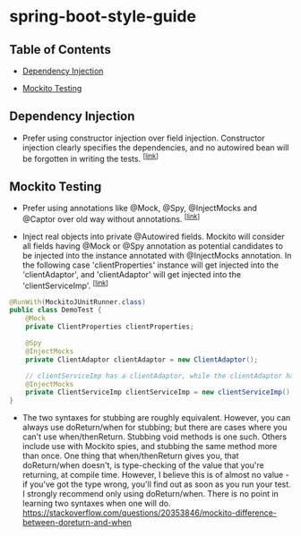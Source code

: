# spring-boot-style-guide

## Table of Contents

* [Dependency Injection](#dependency-injection)

* [Mockito Testing](#mockito-testing)

## Dependency Injection
* <a name="dependency-injection"></a>
  Prefer using constructor injection over field injection. Constructor injection clearly specifies the dependencies, and no autowired bean will be forgotten in writing the tests.
<sup>[[link](#dependency-injection)]</sup>

## Mockito Testing

* <a name="mockito-testing"></a>
  Prefer using annotations like @Mock, @Spy, @InjectMocks and @Captor over old way without annotations.
<sup>[[link](#mockito-testing)]</sup>

* <a name="inject-real-objects"></a>
  Inject real objects into private @Autowired fields. Mockito will consider all fields having @Mock or @Spy annotation as potential candidates to be injected into the instance annotated with @InjectMocks annotation. 
  In the following case 'clientProperties' instance will get injected into the 'clientAdaptor', and 'clientAdaptor' will get injected into the 'clientServiceImp'.
<sup>[[link](#inject-real-objects)]</sup>
```Java
@RunWith(MockitoJUnitRunner.class)
public class DemoTest {
    @Mock
    private ClientProperties clientProperties;

    @Spy
    @InjectMocks
    private ClientAdaptor clientAdaptor = new ClientAdaptor();

    // clientServiceImp has a clientAdaptor, while the clientAdaptor has a clientProperties
    @InjectMocks
    private ClientServiceImp clientServiceImp = new clientServiceImp();
}
```
* <a name="stubbing"></a>
The two syntaxes for stubbing are roughly equivalent. However, you can always use doReturn/when for stubbing; but there are cases where you can't use when/thenReturn. Stubbing void methods is one such. Others include use with Mockito spies, and stubbing the same method more than once.
One thing that when/thenReturn gives you, that doReturn/when doesn't, is type-checking of the value that you're returning, at compile time. However, I believe this is of almost no value - if you've got the type wrong, you'll find out as soon as you run your test.
I strongly recommend only using doReturn/when. There is no point in learning two syntaxes when one will do.
https://stackoverflow.com/questions/20353846/mockito-difference-between-doreturn-and-when

